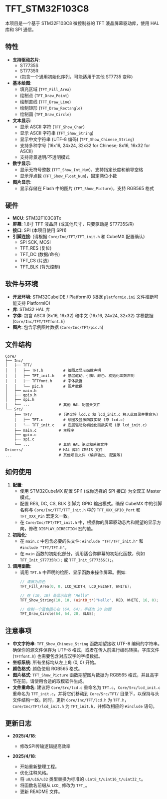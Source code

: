 # TFT_STM32F103C8

本项目是一个基于 STM32F103C8 微控制器的 TFT 液晶屏幕驱动库，使用 HAL 库和 SPI 通信。

## 特性

*   **支持驱动芯片**:
    *   ST7735S
    *   ST7735R
    *   (包含一个通用初始化序列，可能适用于其他 ST7735 变种)
*   **基本绘图**:
    *   填充区域 (`TFT_Fill_Area`)
    *   绘制点 (`TFT_Draw_Point`)
    *   绘制直线 (`TFT_Draw_Line`)
    *   绘制矩形 (`TFT_Draw_Rectangle`)
    *   绘制圆 (`TFT_Draw_Circle`)
*   **文本显示**:
    *   显示 ASCII 字符 (`TFT_Show_Char`)
    *   显示 ASCII 字符串 (`TFT_Show_String`)
    *   显示中文字符串 (UTF-8 编码) (`TFT_Show_Chinese_String`)
    *   支持多种字号 (16x16, 24x24, 32x32 for Chinese; 8x16, 16x32 for ASCII)
    *   支持背景透明/不透明模式
*   **数字显示**:
    *   显示无符号整数 (`TFT_Show_Int_Num`)，支持指定长度和前导空格
    *   显示浮点数 (`TFT_Show_Float_Num`)，固定两位小数
*   **图片显示**:
    *   显示存储在 Flash 中的图片 (`TFT_Show_Picture`)，支持 RGB565 格式

## 硬件

*   **MCU**: STM32F103C8Tx
*   **屏幕**: 1.8寸 TFT 液晶屏 (或其他尺寸，只要驱动是 ST7735S/R)
*   **接口**: SPI (本项目使用 SPI1)
*   **引脚连接**: (请根据 `Core/Inc/TFT/TFT_init.h` 和 CubeMX 配置确认)
    *   SPI SCK, MOSI
    *   TFT_RES (复位)
    *   TFT_DC (数据/命令)
    *   TFT_CS (片选)
    *   TFT_BLK (背光控制)

## 软件与环境

*   **开发环境**: STM32CubeIDE / PlatformIO (根据 `platformio.ini` 文件推断可能支持 PlatformIO)
*   **库**: STM32 HAL 库
*   **字体**: 包含 ASCII (8x16, 16x32) 和中文 (16x16, 24x24, 32x32) 字模数据 (`Core/Inc/TFT/TFTfont.h`)
*   **图片**: 包含示例图片数据 (`Core/Inc/TFT/pic.h`)

## 文件结构

```
Core/
├── Inc/
│   ├── TFT/
│   │   ├── TFT.h         # 绘图及显示函数声明
│   │   ├── TFT_init.h    # 底层驱动、引脚、颜色、初始化函数声明
│   │   ├── TFTfont.h     # 字体数据
│   │   └── pic.h         # 图片数据
│   ├── main.h
│   ├── gpio.h
│   ├── spi.h
│   └── ...             # 其他 HAL 配置头文件
└── Src/
    ├── TFT/            # (建议将 lcd.c 和 lcd_init.c 移入此目录并重命名)
    │   ├── TFT.c         # 绘图及显示函数实现 (原 lcd.c)
    │   └── TFT_init.c    # 底层驱动及初始化函数实现 (原 lcd_init.c)
    ├── main.c          # 主程序
    ├── gpio.c
    ├── spi.c
    └── ...             # 其他 HAL 驱动和系统文件
Drivers/                # HAL 库和 CMSIS 文件
...                     # 其他项目文件 (编译输出, 配置等)
```

## 如何使用

1.  **配置**:
    *   使用 STM32CubeMX 配置 SPI1 (或你选择的 SPI 接口) 为全双工 Master 模式。
    *   配置 RES, DC, CS, BLK 引脚为 GPIO 输出模式。确保 CubeMX 中的引脚名称与 `Core/Inc/TFT/TFT_init.h` 中的 `TFT_XXX_GPIO_Port` 和 `TFT_XXX_Pin` 宏定义一致。
    *   在 `Core/Inc/TFT/TFT_init.h` 中，根据你的屏幕驱动芯片和期望的显示方向，修改 `DISPLAY_DIRECTION` 宏的值。
2.  **初始化**:
    *   在 `main.c` 中包含必要的头文件: `#include "TFT/TFT_init.h"` 和 `#include "TFT/TFT.h"`。
    *   在 `main` 函数的初始化部分，调用适合你屏幕的初始化函数，例如 `TFT_Init_ST7735R();` 或 `TFT_Init_ST7735S();`。
3.  **调用函数**:
    *   调用 `TFT.h` 中声明的绘图、显示函数来操作屏幕。例如:
        ```c
        // 清屏为白色
        TFT_Fill_Area(0, 0, LCD_WIDTH, LCD_HEIGHT, WHITE);

        // 在 (10, 10) 处显示红色 "Hello"
        TFT_Show_String(10, 10, (uint8_t*)"Hello", RED, WHITE, 16, 0);

        // 绘制一个蓝色圆心在 (64, 64)，半径为 20 的圆
        TFT_Draw_Circle(64, 64, 20, BLUE);
        ```

## 注意事项

*   **中文字符串**: `TFT_Show_Chinese_String` 函数期望接收 UTF-8 编码的字符串。确保你的源文件保存为 UTF-8 格式，或者在传入前进行编码转换。字库文件 (`TFTfont.h`) 也需要包含对应汉字的字模数据。
*   **坐标系统**: 所有坐标均从左上角 (0, 0) 开始。
*   **颜色格式**: 颜色使用 RGB565 格式。
*   **图片格式**: `TFT_Show_Picture` 函数期望图片数据为 RGB565 格式，并且高字节在前。请使用合适的取模软件生成。
*   **文件重命名**: 建议将 `Core/Src/lcd.c` 重命名为 `TFT.c`，`Core/Src/lcd_init.c` 重命名为 `TFT_init.c`，并将它们移动到 `Core/Src/TFT/` 目录下，以保持与头文件结构一致。同时，更新 `Core/Inc/TFT/lcd.h` 为 `TFT.h`，`Core/Inc/TFT/lcd_init.h` 为 `TFT_init.h`，并修改相应的 `#include` 语句。

## 更新日志

*   **2025/4/18**:
    *   修改SPI传输逻辑提高效率


*   **2025/4/18**:
    *   开始重新整理工程。
    *   优化注释风格。
    *   将 `u8/u16/u32` 类型替换为标准的 `uint8_t/uint16_t/uint32_t`。
    *   将函数名前缀从 `LCD_` 修改为 `TFT_`。
    *   更新 README 文件。
